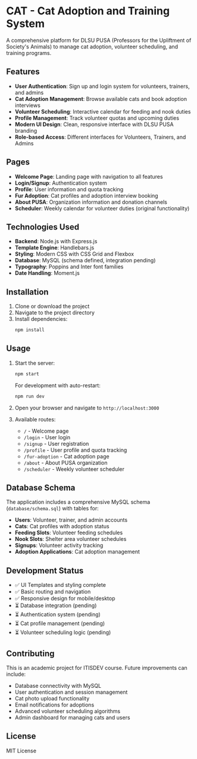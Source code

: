 # CAT - Cat Adoption and Training System

A comprehensive platform for DLSU PUSA (Professors for the Upliftment of Society's Animals) to manage cat adoption, volunteer scheduling, and training programs.

## Features

- **User Authentication**: Sign up and login system for volunteers, trainers, and admins
- **Cat Adoption Management**: Browse available cats and book adoption interviews
- **Volunteer Scheduling**: Interactive calendar for feeding and nook duties
- **Profile Management**: Track volunteer quotas and upcoming duties
- **Modern UI Design**: Clean, responsive interface with DLSU PUSA branding
- **Role-based Access**: Different interfaces for Volunteers, Trainers, and Admins

## Pages

- **Welcome Page**: Landing page with navigation to all features
- **Login/Signup**: Authentication system
- **Profile**: User information and quota tracking
- **Fur Adoption**: Cat profiles and adoption interview booking
- **About PUSA**: Organization information and donation channels
- **Scheduler**: Weekly calendar for volunteer duties (original functionality)

## Technologies Used

- **Backend**: Node.js with Express.js
- **Template Engine**: Handlebars.js
- **Styling**: Modern CSS with CSS Grid and Flexbox
- **Database**: MySQL (schema defined, integration pending)
- **Typography**: Poppins and Inter font families
- **Date Handling**: Moment.js

## Installation

1. Clone or download the project
2. Navigate to the project directory
3. Install dependencies:
   ```bash
   npm install
   ```

## Usage

1. Start the server:
   ```bash
   npm start
   ```
   
   For development with auto-restart:
   ```bash
   npm run dev
   ```

2. Open your browser and navigate to `http://localhost:3000`

3. Available routes:
   - `/` - Welcome page
   - `/login` - User login
   - `/signup` - User registration
   - `/profile` - User profile and quota tracking
   - `/fur-adoption` - Cat adoption page
   - `/about` - About PUSA organization
   - `/scheduler` - Weekly volunteer scheduler

## Database Schema

The application includes a comprehensive MySQL schema (`database/schema.sql`) with tables for:

- **Users**: Volunteer, trainer, and admin accounts
- **Cats**: Cat profiles with adoption status
- **Feeding Slots**: Volunteer feeding schedules
- **Nook Slots**: Shelter area volunteer schedules
- **Signups**: Volunteer activity tracking
- **Adoption Applications**: Cat adoption management

## Development Status

- ✅ UI Templates and styling complete
- ✅ Basic routing and navigation
- ✅ Responsive design for mobile/desktop
- ⏳ Database integration (pending)
- ⏳ Authentication system (pending)
- ⏳ Cat profile management (pending)
- ⏳ Volunteer scheduling logic (pending)

## Contributing

This is an academic project for ITISDEV course. Future improvements can include:
- Database connectivity with MySQL
- User authentication and session management
- Cat photo upload functionality
- Email notifications for adoptions
- Advanced volunteer scheduling algorithms
- Admin dashboard for managing cats and users

## License

MIT License
